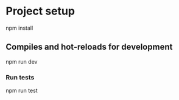 # Project setup

npm install

## Compiles and hot-reloads for development

npm run dev

### Run tests

npm run test

